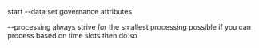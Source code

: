 start
--data set
  governance attributes

--processing
    always strive for the smallest processing possible
    if you can process based on time slots then do so